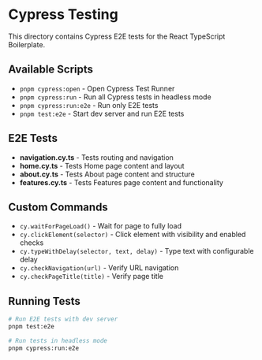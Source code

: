 # Cypress Testing

This directory contains Cypress E2E tests for the React TypeScript Boilerplate.

## Available Scripts

- `pnpm cypress:open` - Open Cypress Test Runner
- `pnpm cypress:run` - Run all Cypress tests in headless mode
- `pnpm cypress:run:e2e` - Run only E2E tests
- `pnpm test:e2e` - Start dev server and run E2E tests

## E2E Tests

- **navigation.cy.ts** - Tests routing and navigation
- **home.cy.ts** - Tests Home page content and layout
- **about.cy.ts** - Tests About page content and structure
- **features.cy.ts** - Tests Features page content and functionality

## Custom Commands

- `cy.waitForPageLoad()` - Wait for page to fully load
- `cy.clickElement(selector)` - Click element with visibility and enabled checks
- `cy.typeWithDelay(selector, text, delay)` - Type text with configurable delay
- `cy.checkNavigation(url)` - Verify URL navigation
- `cy.checkPageTitle(title)` - Verify page title

## Running Tests

```bash
# Run E2E tests with dev server
pnpm test:e2e

# Run tests in headless mode
pnpm cypress:run:e2e
``` 